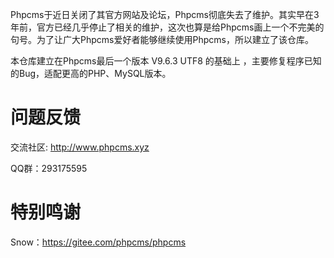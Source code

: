 Phpcms于近日关闭了其官方网站及论坛，Phpcms彻底失去了维护。其实早在3年前，官方已经几乎停止了相关的维护，这次也算是给Phpcms画上一个不完美的句号。为了让广大Phpcms爱好者能够继续使用Phpcms，所以建立了该仓库。

本仓库建立在Phpcms最后一个版本 V9.6.3 UTF8 的基础上 ，主要修复程序已知的Bug，适配更高的PHP、MySQL版本。

# 问题反馈

交流社区: http://www.phpcms.xyz

QQ群：293175595

# 特别鸣谢
Snow：https://gitee.com/phpcms/phpcms
